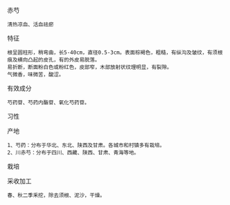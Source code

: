 赤芍

	清热凉血、活血祛瘀
	
特征
	
	根呈圆柱形，稍弯曲，长5-40cm，直径0.5-3cm。表面棕褐色，粗糙，有纵沟及皱纹，有须根痕及横向凸起的皮孔，有的外皮易脱落。
	易折断，断面粉白色或粉红色，皮部窄，木部放射状纹理明显，有裂隙。
	气微香，味微苦，酸涩。
	
有效成分

	芍药苷、芍药内酯苷、氧化芍药苷。

习性

	
产地

	1、芍药：分布于华北、东北、陕西及甘肃。各城市和村镇多有栽培。
	2、川赤芍：分布于四川、西藏、陕西、甘肃、青海等地。
	
栽培

	
	
采收加工

	春、秋二季釆挖，除去须根、泥沙，干燥。
